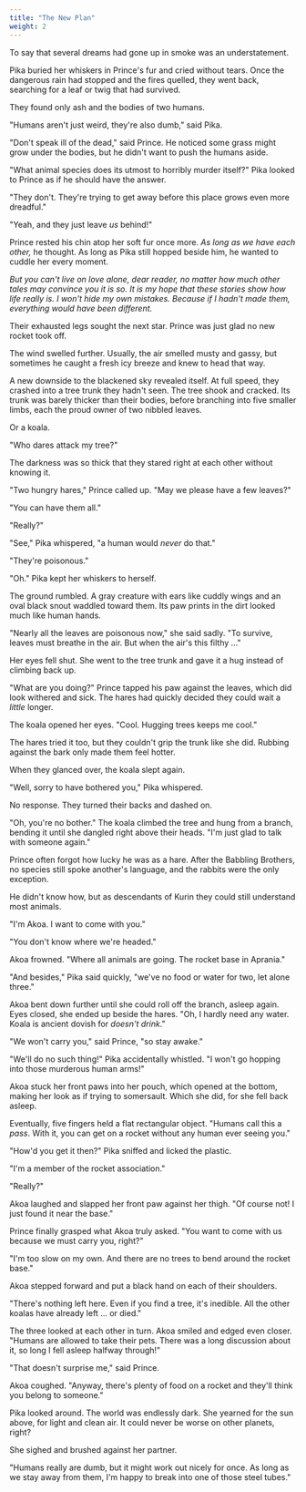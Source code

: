 ```yaml
---
title: "The New Plan"
weight: 2
---
```


To say that several dreams had gone up in smoke was an understatement.

Pika buried her whiskers in Prince's fur and cried without tears. Once the dangerous rain had stopped and the fires quelled, they went back, searching for a leaf or twig that had survived.

They found only ash and the bodies of two humans.

"Humans aren't just weird, they're also dumb," said Pika.

"Don't speak ill of the dead," said Prince. He noticed some grass might grow under the bodies, but he didn't want to push the humans aside.

"What animal species does its utmost to horribly murder itself?" Pika looked to Prince as if he should have the answer.

"They don't. They're trying to get away before this place grows even more dreadful."

"Yeah, and they just leave _us_ behind!" 

Prince rested his chin atop her soft fur once more. _As long as we have each other,_ he thought. As long as Pika still hopped beside him, he wanted to cuddle her every moment.

_But you can't live on love alone, dear reader, no matter how much other tales may convince you it is so. It is my hope that these stories show how life really is. I won't hide my own mistakes. Because if I hadn't made them, everything would have been different._

Their exhausted legs sought the next star. Prince was just glad no new rocket took off. 

The wind swelled further. Usually, the air smelled musty and gassy, but sometimes he caught a fresh icy breeze and knew to head that way.

A new downside to the blackened sky revealed itself. At full speed, they crashed into a tree trunk they hadn't seen. The tree shook and cracked. Its trunk was barely thicker than their bodies, before branching into five smaller limbs, each the proud owner of two nibbled leaves.

Or a koala. 

"Who dares attack my tree?"

The darkness was so thick that they stared right at each other without knowing it. 

"Two hungry hares," Prince called up. "May we please have a few leaves?"

"You can have them all."

"Really?"

"See," Pika whispered, "a human would _never_ do that."

"They're poisonous."

"Oh." Pika kept her whiskers to herself.

The ground rumbled. A gray creature with ears like cuddly wings and an oval black snout waddled toward them. Its paw prints in the dirt looked much like human hands.

"Nearly all the leaves are poisonous now," she said sadly. "To survive, leaves must breathe in the air. But when the air's this filthy ..."

Her eyes fell shut. She went to the tree trunk and gave it a hug instead of climbing back up.

"What are you doing?" Prince tapped his paw against the leaves, which did look withered and sick. The hares had quickly decided they could wait a _little_ longer.

The koala opened her eyes. "Cool. Hugging trees keeps me cool."

The hares tried it too, but they couldn't grip the trunk like she did. Rubbing against the bark only made them feel hotter.

When they glanced over, the koala slept again. 

"Well, sorry to have bothered you," Pika whispered. 

No response. They turned their backs and dashed on.

"Oh, you're no bother." The koala climbed the tree and hung from a branch, bending it until she dangled right above their heads. "I'm just glad to talk with someone again."

Prince often forgot how lucky he was as a hare. After the Babbling Brothers, no species still spoke another's language, and the rabbits were the only exception. 

He didn't know how, but as descendants of Kurin they could still understand most animals.

"I'm Akoa. I want to come with you."

"You don't know where we're headed."

Akoa frowned. "Where all animals are going. The rocket base in Aprania."

"And besides," Pika said quickly, "we've no food or water for two, let alone three."

Akoa bent down further until she could roll off the branch, asleep again. Eyes closed, she ended up beside the hares. "Oh, I hardly need any water. Koala is ancient dovish for _doesn't drink_."

"We won't carry you," said Prince, "so stay awake."

"We'll do no such thing!" Pika accidentally whistled. "I won't go hopping into those murderous human arms!"

Akoa stuck her front paws into her pouch, which opened at the bottom, making her look as if trying to somersault. Which she did, for she fell back asleep. 

Eventually, five fingers held a flat rectangular object. "Humans call this a _pass_. With it, you can get on a rocket without any human ever seeing you."

"How'd you get it then?" Pika sniffed and licked the plastic.

"I'm a member of the rocket association."

"Really?"

Akoa laughed and slapped her front paw against her thigh. "Of course not! I just found it near the base."

Prince finally grasped what Akoa truly asked. "You want to come with us because we must carry you, right?"

"I'm too slow on my own. And there are no trees to bend around the rocket base."

Akoa stepped forward and put a black hand on each of their shoulders. 

"There's nothing left here. Even if you find a tree, it's inedible. All the other koalas have already left ... or died."

The three looked at each other in turn. Akoa smiled and edged even closer. "Humans are allowed to take their pets. There was a long discussion about it, so long I fell asleep halfway through!"

"That doesn't surprise me," said Prince.

Akoa coughed. "Anyway, there's plenty of food on a rocket and they'll think you belong to someone."

Pika looked around. The world was endlessly dark. She yearned for the sun above, for light and clean air. It could never be worse on other planets, right? 

She sighed and brushed against her partner.

"Humans really are dumb, but it might work out nicely for once. As long as we stay away from them, I'm happy to break into one of those steel tubes."
